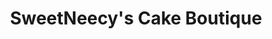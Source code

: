 ---
title: "SweetNeecy's Cake Boutique"
url: /naperville/sweetneecys-cake-boutique/
shop: Konditorei
---